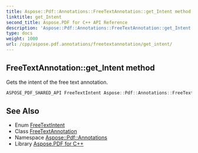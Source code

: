 ```yaml
---
title: Aspose::Pdf::Annotations::FreeTextAnnotation::get_Intent method
linktitle: get_Intent
second_title: Aspose.PDF for C++ API Reference
description: 'Aspose::Pdf::Annotations::FreeTextAnnotation::get_Intent method. Gets the intent of the free text annotation in C++.'
type: docs
weight: 1000
url: /cpp/aspose.pdf.annotations/freetextannotation/get_intent/
---
```

## FreeTextAnnotation::get_Intent method


Gets the intent of the free text annotation.

```cpp
ASPOSE_PDF_SHARED_API FreeTextIntent Aspose::Pdf::Annotations::FreeTextAnnotation::get_Intent()
```

## See Also

* Enum [FreeTextIntent](../../freetextintent/)
* Class [FreeTextAnnotation](../)
* Namespace [Aspose::Pdf::Annotations](../../)
* Library [Aspose.PDF for C++](../../../)
